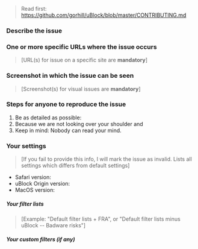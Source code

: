 > Read first: <https://github.com/gorhill/uBlock/blob/master/CONTRIBUTING.md>

### Describe the issue


### One or more specific URLs where the issue occurs

> [URL(s) for issue on a specific site are **mandatory**]

### Screenshot in which the issue can be seen

> [Screenshot(s) for visual issues are **mandatory**]

### Steps for anyone to reproduce the issue

1. Be as detailed as possible:
1. Because we are not looking over your shoulder and
1. Keep in mind: Nobody can read your mind.

### Your settings

> [If you fail to provide this info, I will mark the issue as invalid. Lists all settings which differs from default settings]

- Safari version: 
- uBlock Origin version: 
- MacOS version: 

##### Your filter lists

> [Example: "Default filter lists + FRA", or "Default filter lists minus uBlock -- Badware risks"]

##### Your custom filters (if any)
